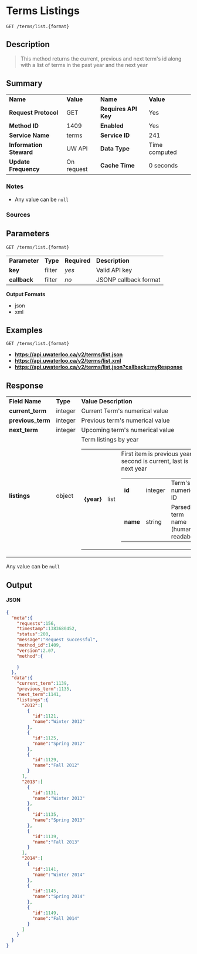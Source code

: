 # Terms Listings

```
GET /terms/list.{format}
```

## Description

> This method returns the current, previous and next term's id along with a list of terms in the past year and the next year

## Summary

<table>
  <tr>
    <td><b>Name</b></td>
    <td><b>Value</b></td>
    <td><b><b>Name</b></b></td>
    <td><b>Value</b></td>
  </tr>
  <tr>
    <td><b>Request Protocol</b></td>
    <td>GET</td>
    <td><b>Requires API Key</b></td>
    <td>Yes</td>
  </tr>
  <tr>
    <td><b>Method ID</b></td>
    <td>1409</td>
    <td><b>Enabled</b></td>
    <td>Yes</td>
  </tr>
  <tr>
    <td><b>Service Name</b></td>
    <td>terms</td>
    <td><b>Service ID</b></td>
    <td>241</td>
  </tr>
  <tr>
    <td><b>Information Steward</b></td>
    <td>UW API</td>
    <td><b>Data Type</b></td>
    <td>Time computed</td>
  </tr>
  <tr>
    <td><b>Update Frequency</b></td>
    <td>On request</td>
    <td><b>Cache Time</b></td>
    <td>0 seconds</td>
  </tr>
</table>


### Notes

- Any value can be `null`


### Sources



## Parameters

```
GET /terms/list.{format}
```

<table>
  <tr>
    <td><b>Parameter</b></td>
    <td><b>Type</b></td>
    <td><b><b>Required</b></b></td>
    <td><b>Description</b></td>
  </tr>
  <tr>
    <td><b>key</b></td>
    <td>filter</td>
    <td><i>yes</i></td>
    <td>Valid API key</td>
  </tr>
  <tr>
    <td><b>callback</b></td>
    <td>filter</td>
    <td><i>no</i></td>
    <td>JSONP callback format</td>
  </tr>
</table>

**Output Formats**

- json
- xml


## Examples

```
GET /terms/list.{format}
```

- **https://api.uwaterloo.ca/v2/terms/list.json**
- **https://api.uwaterloo.ca/v2/terms/list.xml**
- **https://api.uwaterloo.ca/v2/terms/list.json?callback=myResponse**


## Response

<table>
  <tr>
    <td><b>Field Name</b></td>
    <td><b>Type</b></td>
    <td><b>Value Description</b></td>
  </tr>
  <tr>
    <td><b>current_term</b></td>
    <td>integer</td>
    <td>Current Term's numerical value</td>
  </tr>
  <tr>
    <td><b>previous_term</b></td>
    <td>integer</td>
    <td>Previous term's numerical value</td>
  </tr>
  <tr>
    <td><b>next_term</b></td>
    <td>integer</td>
    <td>Upcoming term's numerical value</td>
  </tr>
  <tr>
    <td><b>listings</b></td>
    <td>object</td>
    <td>Term listings by year<br><table>
  <tr>
    <td><b>{year}</b></td>
    <td>list</td>
    <td>First item is previous year, second is current, last is next year<br><table>
  <tr>
    <td><b>id</b></td>
    <td>integer</td>
    <td>Term's numeric ID</td>
  </tr>
  <tr>
    <td><b>name</b></td>
    <td>string</td>
    <td>Parsed term name (human readable)</td>
  </tr>
</table>
</td>
  </tr>
</table>
</td>
  </tr>
</table>


Any value can be `null`

## Output

#### JSON

```json
{
  "meta":{
    "requests":156,
    "timestamp":1383680452,
    "status":200,
    "message":"Request successful",
    "method_id":1409,
    "version":2.07,
    "method":{
      
    }
  },
  "data":{
    "current_term":1139,
    "previous_term":1135,
    "next_term":1141,
    "listings":{
      "2012":[
        {
          "id":1121,
          "name":"Winter 2012"
        },
        {
          "id":1125,
          "name":"Spring 2012"
        },
        {
          "id":1129,
          "name":"Fall 2012"
        }
      ],
      "2013":[
        {
          "id":1131,
          "name":"Winter 2013"
        },
        {
          "id":1135,
          "name":"Spring 2013"
        },
        {
          "id":1139,
          "name":"Fall 2013"
        }
      ],
      "2014":[
        {
          "id":1141,
          "name":"Winter 2014"
        },
        {
          "id":1145,
          "name":"Spring 2014"
        },
        {
          "id":1149,
          "name":"Fall 2014"
        }
      ]
    }
  }
}
```

